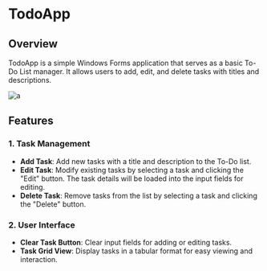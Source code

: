 # TodoApp

## Overview

TodoApp is a simple Windows Forms application that serves as a basic To-Do List manager. It allows users to add, edit, and delete tasks with titles and descriptions.

![a](https://github.com/awahabt/TodoApp/assets/133004396/2036ed33-185a-4368-99ba-fa4129bc6555)


## Features

### 1. Task Management

   - **Add Task**: Add new tasks with a title and description to the To-Do list.
   - **Edit Task**: Modify existing tasks by selecting a task and clicking the "Edit" button. The task details will be loaded into the input fields for editing.
   - **Delete Task**: Remove tasks from the list by selecting a task and clicking the "Delete" button.

### 2. User Interface

   - **Clear Task Button**: Clear input fields for adding or editing tasks.
   - **Task Grid View**: Display tasks in a tabular format for easy viewing and interaction.
